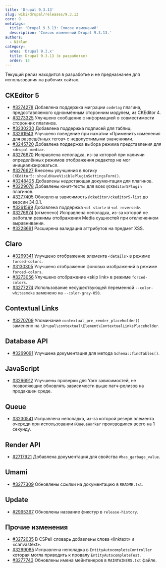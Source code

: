 ```yaml
---
title: 'Drupal 9.3.13'
slug: wiki/drupal/releases/9.3.13
core: 9
metatags:
  title: 'Drupal 9.3.13: Список изменений'
  description: 'Список изменений Drupal 9.3.13.'
authors:
  - Niklan
category:
  area: 'Drupal 9.3.x'
  title: Drupal 9.3.13 (в разработке)
  order: 13
---
```


<Aside type="warning">

Текущий релиз находится в разработке и не предназначен для использования на рабочих сайтах.

</Aside>

## CKEditor 5

- [#3274278](https://www.drupal.org/node/3274278) Добавлена поддержка миграции `codetag` плагина, предоставляемого одноимённым сторонним модулем, из CKEditor 4.
- [#3273325](https://www.drupal.org/node/3273325) Улучшено сообщение с информацией о совместимости сторонних плагинов.
- [#3230230](https://www.drupal.org/node/3230230) Добавлена поддержка подписей для таблиц.
- [#3261943](https://www.drupal.org/node/3261943) Улучшено поведение при нажатии «Применить изменения для разрешённых тегов» с недопустимыми значениями.
- [#3245720](https://www.drupal.org/node/3245720) Добавлена поддержка выбора режима представления для `<drupal-media>`.
- [#3276670](https://www.drupal.org/node/3276670) Исправлена неполадка, из-за которой при наличии определённых режимов отображения редактор не мог инициализироваться.
- [#3276627](https://www.drupal.org/node/3276627) Внесены улучшения в логику `CKEditor5::shouldHaveVisiblePluginSettingsForm()`.
- [#3248425](https://www.drupal.org/node/3248425) Добавлены недостающая документация для плагинов.
- [#3229078](https://www.drupal.org/node/3229078) Добавлены юнит-тесты для всех `@CKEditor5Plugin` плагинов.
- [#3277405](https://www.drupal.org/node/3277405) Обновлена зависимость `@ckeditor/ckeditor5-list` до версии 34.0.1.
- [#3261599](https://www.drupal.org/node/3261599) Добавлена поддержка `<ol start>` и `<ol reversed>`.
- [#3276974](https://www.drupal.org/node/3276974) (отменено) Исправлена неполадка, из-за которой не работали режимы отображения Media сущностей при отключенном выравнивании.
- [#3228691](https://www.drupal.org/node/3228691) Расширена валидация аттрибутов на предмет XSS.

## Claro

- [#3269341](https://www.drupal.org/node/3269341) Улучшено отображение элемента `<details>` в режиме `forced-colors`.
- [#3130305](https://www.drupal.org/node/3130305) Улучшено отображение фоновых изображений в режиме `forced-colors`.
- [#3273056](https://www.drupal.org/node/3273056) Улучшено отображение «skip link» в режиме `forced-colors`.
- [#3277274](https://www.drupal.org/node/3277274) Использование несуществующей переменной `--color-whitesmoke` заменено на `--color-gray-050`.

## Contextual Links

- [#3270709](https://www.drupal.org/node/3270709) Упоминание `contextual_pre_render_placeholder()` заменено на `\Drupal\contextual\Element\ContextualLinksPlaceholder`.

## Database API

- [#3269091](https://www.drupal.org/node/3269091) Улучшена документация для метода `Schema::findTables()`.

## JavaScript

- [#3266912](https://www.drupal.org/node/3266912) Улучшены проверки для Yarn зависимостей, не позволяющие обновлять зависимости выше патч-релизов на продакшен среде.

## Queue

- [#3230541](https://www.drupal.org/node/3230541) Исправлена неполадка, из-за которой резерв элемента очереди при использовании `@QueueWorker` производился всего на 1 секунду.

## Render API

- [#2717921](https://www.drupal.org/node/2717921) Добавлена документация для свойства `#has_garbage_value`.

## Umami

- [#3277309](https://www.drupal.org/node/3277309) Обновлены ссылки на документацию в `README.txt`.

## Update

- [#2995367](https://www.drupal.org/node/2995367) Обновлены название фикстур в `release-history`.

## Прочие изменения

- [#3272035](https://www.drupal.org/node/3272035) В CSPell словарь добавлены слова «linktext» и «canvastext».
- [#3269085](https://www.drupal.org/node/3269085) Исправлена неполадка в `EntityAutocompleteController` которая могла приводить к провалу `EntityAutocompleteTest`.
- [#3277743](https://www.drupal.org/node/3277743) Обновлены имена мейнтенеров в `MAINTAINERS.txt` файле.